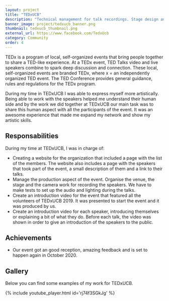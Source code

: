 ```yaml
---
layout: project
title: "TEDxUCB"
description: "Technical management for talk recordings. Stage design and venue organisation. Technical director of speaker presentations and introduction. Website development. Supervisor of 10 people."
banner_image: project/tedxucb_banner.png
thumbnail: tedxucb_thumbnail.png
external_url: https://www.facebook.com/TedxUcb
category: Community
order: 4
---
```


TEDx is a program of local, self-organized events that bring people together to share a TED-like experience. At a TEDx event, TED Talks video and live speakers combine to spark deep discussion and connection. These local, self-organized events are branded TEDx, where x = an independently organized TED event. The TED Conference provides general guidance, rules and regulations for the TEDx program.

During my time in TEDxUCB I was able to express myself more artistically. Being able to work with the speakers helped me understand their human side and by the work we did together at TEDxUCB our main task was to share this human aspect with all the participants of the event. It was an awesome experience that made me expand my network and show my artistic skills.

## Responsabilities
During my time at TEDxUCB, I was in charge of:
- Creating a website for the organization that included a page with the list of the members. The website also includes a page with the speakers that took part of the event, a small description of them and a link to their talks.
- Manage the production aspect of the event. Organise the venue, the stage and the camera work for recording the speakers. We have to make tests to set up the audio and lighting during the talks.
- Create an introduction video for the event that featured all the volunteers of TEDxUCB 2019. It was presented to start the event and it was produced by us.
- Create an introduction video for each speaker, introducing themselves or explaining a bit of what they do. Before each talk, the video was shown in order to give an introduction of the speakers to the public.

## Achievements
- Our event got an good reception, amazing feedback and is set to happen again in October 2020.

## Gallery
Below you can find some examples of my work for TEDxUCB.

{% include youtube_player.html id='rj74f3SGkJg' %}
